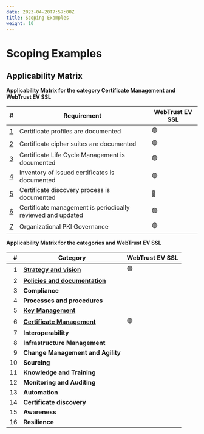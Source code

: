```yaml
---
date: 2023-04-20T7:57:00Z
title: Scoping Examples
weight: 10
---
```


# Scoping Examples

## Applicability Matrix

**Applicability Matrix for the category Certificate Management and WebTrust EV SSL**

|                   # | Requirement                                                 | WebTrust EV SSL |
| ------------------: | ----------------------------------------------------------- | --------------- |
| [1](#requirement-1) | Certificate profiles are documented                         | :green_circle:  |
| [2](#requirement-2) | Certificate cipher suites are documented                    | :green_circle:  |
| [3](#requirement-3) | Certificate Life Cycle Management is documented             | :green_circle:  |
| [4](#requirement-4) | Inventory of issued certificates is documented              | :green_circle:  |
| [5](#requirement-5) | Certificate discovery process is documented                 | :red_circle:    |
| [6](#requirement-6) | Certificate management is periodically reviewed and updated | :green_circle:  |
| [7](#requirement-7) | Organizational PKI Governance                               | :green_circle:  |

**Applicability Matrix for the categories and WebTrust EV SSL**

|    # | Category                                                                       | WebTrust EV SSL |
| ---: | ------------------------------------------------------------------------------ | --------------- |
|    1 | **[Strategy and vision](../../categories/strategy-and-vision/)**               | :green_circle:  |
|    2 | **[Policies and documentation](../../categories/policies-and-documentation/)** |                 |
|    3 | **Compliance**                                                                 |                 |
|    4 | **Processes and procedures**                                                   |                 |
|    5 | **[Key Management](../../categories/key-management/)**                         |                 |
|    6 | **[Certificate Management](../../categories/certificate-management/)**         | :green_circle:  |
|    7 | **Interoperability**                                                           |                 |
|    8 | **Infrastructure Management**                                                  |                 |
|    9 | **Change Management and Agility**                                              |                 |
|   10 | **Sourcing**                                                                   |                 |
|   11 | **Knowledge and Training**                                                     |                 |
|   12 | **Monitoring and Auditing**                                                    |                 |
|   13 | **Automation**                                                                 |                 |
|   14 | **Certificate discovery**                                                      |                 |
|   15 | **Awareness**                                                                  |                 |
|   16 | **Resilience**                                                                 |                 |
